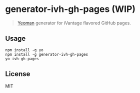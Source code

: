 # generator-ivh-gh-pages (WIP)

> [Yeoman](http://yeoman.io) generator for iVantage flavored GitHub pages.


## Usage

```
npm install -g yo
npm install -g generator-ivh-gh-pages
yo ivh-gh-pages
```


## License

MIT
